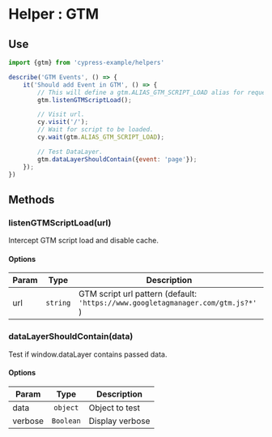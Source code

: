# Helper : GTM

## Use

```javascript
import {gtm} from 'cypress-example/helpers'

describe('GTM Events', () => {
    it('Should add Event in GTM', () => {
        // This will define a gtm.ALIAS_GTM_SCRIPT_LOAD alias for request.
        gtm.listenGTMScriptLoad();

        // Visit url.
        cy.visit('/');
        // Wait for script to be loaded.
        cy.wait(gtm.ALIAS_GTM_SCRIPT_LOAD);

        // Test DataLayer.
        gtm.dataLayerShouldContain({event: 'page'});
    });
})
```

## Methods

### listenGTMScriptLoad(url)
Intercept GTM script load and disable cache.


#### Options
| Param | Type | Description |
| ----- | :--: | ----------- |
| url | `string` | GTM script url pattern (default: `'https://www.googletagmanager.com/gtm.js?*'` ) |


### dataLayerShouldContain(data)
Test if window.dataLayer contains passed data.

#### Options
| Param | Type | Description |
| ----- | :--: | ----------- |
| data | `object` | Object to test |
| verbose | `Boolean` | Display verbose |


